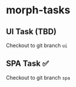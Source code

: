 # morph-tasks

## UI Task (TBD)

Checkout to git branch `ui`

## SPA Task :white_check_mark:

Checkout to git branch `spa`
